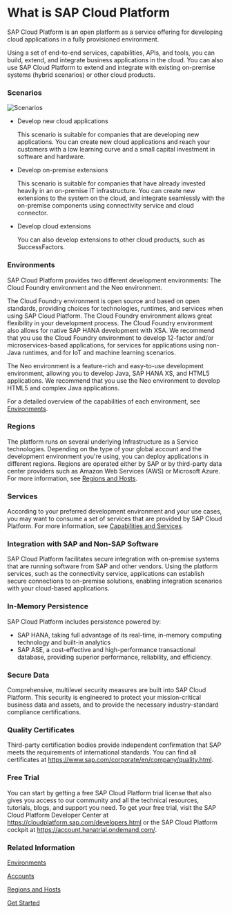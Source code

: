 # What is SAP Cloud Platform 

SAP Cloud Platform is an open platform as a service offering for developing cloud applications in a fully provisioned environment.

Using a set of end-to-end services, capabilities, APIs, and tools, you can build, extend, and integrate business applications in the cloud. You can also use SAP Cloud Platform to extend and integrate with existing on-premise systems (hybrid scenarios) or other cloud products.

### Scenarios

![Scenarios](https://github.com/dirigiblelabs/curriculum/blob/master/DragomirAngelov/images/scenarios.png)

* Develop new cloud applications

  This scenario is suitable for companies that are developing new applications. You can create new cloud applications and reach your customers with a low learning curve and a small capital investment in software and hardware.

* Develop on-premise extensions

  This scenario is suitable for companies that have already invested heavily in an on-premise IT infrastructure. You can create new extensions to the system on the cloud, and integrate seamlessly with the on-premise components using connectivity service and cloud connector.
* Develop cloud extensions

  You can also develop extensions to other cloud products, such as SuccessFactors.
 ### Environments
 
 SAP Cloud Platform provides two different development environments: The Cloud Foundry environment and the Neo environment.

The Cloud Foundry environment is open source and based on open standards, providing choices for technologies, runtimes, and services when using SAP Cloud Platform. The Cloud Foundry environment allows great flexibility in your development process. The Cloud Foundry environment also allows for native SAP HANA development with XSA. We recommend that you use the Cloud Foundry environment to develop 12-factor and/or microservices-based applications, for services for applications using non-Java runtimes, and for IoT and machine learning scenarios.

The Neo environment is a feature-rich and easy-to-use development environment, allowing you to develop Java, SAP HANA XS, and HTML5 applications. We recommend that you use the Neo environment to develop HTML5 and complex Java applications.

For a detailed overview of the capabilities of each environment, see [Environments](https://help.sap.com/viewer/65de2977205c403bbc107264b8eccf4b/Cloud/en-US/ab512c3fbda248ab82c1c545bde19c78.html).

### Regions

The platform runs on several underlying Infrastructure as a Service technologies. Depending on the type of your global account and the development environment you're using, you can deploy applications in different regions. Regions are operated either by SAP or by third-party data center providers such as Amazon Web Services (AWS) or Microsoft Azure. For more information, see [Regions and Hosts](https://help.sap.com/viewer/65de2977205c403bbc107264b8eccf4b/Cloud/en-US/350356d1dc314d3199dca15bd2ab9b0e.html).

### Services

According to your preferred development environment and your use cases, you may want to consume a set of services that are provided by SAP Cloud Platform. For more information, see [Capabilities and Services](https://help.sap.com/viewer/65de2977205c403bbc107264b8eccf4b/Cloud/en-US/7613d9ce711e1014839a8273b0e91070.html#loio7613d9ce711e1014839a8273b0e91070).

### Integration with SAP and Non-SAP Software

SAP Cloud Platform facilitates secure integration with on-premise systems that are running software from SAP and other vendors. Using the platform services, such as the connectivity service, applications can establish secure connections to on-premise solutions, enabling integration scenarios with your cloud-based applications.

### In-Memory Persistence

SAP Cloud Platform includes persistence powered by:

* SAP HANA, taking full advantage of its real-time, in-memory computing technology and built-in analytics
* SAP ASE, a cost-effective and high-performance transactional database, providing superior performance, reliability, and efficiency.

### Secure Data

Comprehensive, multilevel security measures are built into SAP Cloud Platform. This security is engineered to protect your mission-critical business data and assets, and to provide the necessary industry-standard compliance certifications.

### Quality Certificates

Third-party certification bodies provide independent confirmation that SAP meets the requirements of international standards. You can find all certificates at https://www.sap.com/corporate/en/company/quality.html.

### Free Trial

You can start by getting a free SAP Cloud Platform trial license that also gives you access to our community and all the technical resources, tutorials, blogs, and support you need. To get your free trial, visit the SAP Cloud Platform Developer Center at https://cloudplatform.sap.com/developers.html or the SAP Cloud Platform cockpit at https://account.hanatrial.ondemand.com/.

### Related Information

[Environments](https://help.sap.com/viewer/65de2977205c403bbc107264b8eccf4b/Cloud/en-US/ab512c3fbda248ab82c1c545bde19c78.html)

[Accounts](https://help.sap.com/viewer/65de2977205c403bbc107264b8eccf4b/Cloud/en-US/8ed4a705efa0431b910056c0acdbf377.html#loio8ed4a705efa0431b910056c0acdbf377)

[Regions and Hosts](https://help.sap.com/viewer/65de2977205c403bbc107264b8eccf4b/Cloud/en-US/350356d1dc314d3199dca15bd2ab9b0e.html)

[Get Started](https://help.sap.com/viewer/65de2977205c403bbc107264b8eccf4b/Cloud/en-US/144e1733d0d64d58a7176e817fa6aeb3.html)